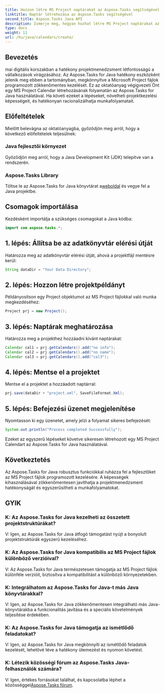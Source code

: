 ```yaml
---
title: Hozzon létre MS Project naptárakat az Aspose.Tasks segítségével
linktitle: Naptár létrehozása az Aspose.Tasks segítségével
second_title: Aspose.Tasks Java API
description: Ismerje meg, hogyan hozhat létre MS Project naptárakat az Aspose.Tasks for Java használatával. Egyszerűsítse a projektmenedzsmentet.
type: docs
weight: 11
url: /hu/java/calendars/create/
---
```

## Bevezetés
mai digitális korszakban a hatékony projektmenedzsment létfontosságú a vállalkozások virágzásához. Az Aspose.Tasks for Java hatékony eszközként jelenik meg ebben a tartományban, megkönnyítve a Microsoft Project fájlok programozott zökkenőmentes kezelését. Ez az oktatóanyag végigvezeti Önt egy MS Project Calendar létrehozásának folyamatán az Aspose.Tasks for Java használatával. Ha követi ezeket a lépéseket, növelheti projektkezelési képességeit, és hatékonyan racionalizálhatja munkafolyamatait.
## Előfeltételek
Mielőtt belevágna az oktatóanyagba, győződjön meg arról, hogy a következő előfeltételek teljesülnek:
### Java fejlesztői környezet
Győződjön meg arról, hogy a Java Development Kit (JDK) telepítve van a rendszerén.
### Aspose.Tasks Library
 Töltse le az Aspose.Tasks for Java könyvtárat a[weboldal](https://releases.aspose.com/tasks/java/) és vegye fel a Java projektbe.

## Csomagok importálása
Kezdésként importálja a szükséges csomagokat a Java kódba:
```java
import com.aspose.tasks.*;
```
## 1. lépés: Állítsa be az adatkönyvtár elérési útját
Határozza meg az adatkönyvtár elérési útját, ahová a projektfájl mentésre kerül:
```java
String dataDir = "Your Data Directory";
```
## 2. lépés: Hozzon létre projektpéldányt
Példányosítson egy Project objektumot az MS Project fájlokkal való munka megkezdéséhez:
```java
Project prj = new Project();
```
## 3. lépés: Naptárak meghatározása
Határozza meg a projekthez hozzáadni kívánt naptárakat:
```java
Calendar cal1 = prj.getCalendars().add("no info");
Calendar cal2 = prj.getCalendars().add("no name");
Calendar cal3 = prj.getCalendars().add("cal3");
```
## 4. lépés: Mentse el a projektet
Mentse el a projektet a hozzáadott naptárral:
```java
prj.save(dataDir + "project.xml", SaveFileFormat.Xml);
```
## 5. lépés: Befejezési üzenet megjelenítése
Nyomtasson ki egy üzenetet, amely jelzi a folyamat sikeres befejezését:
```java
System.out.println("Process completed Successfully");
```
Ezeket az egyszerű lépéseket követve sikeresen létrehozott egy MS Project Calendart az Aspose.Tasks for Java használatával.

## Következtetés
Az Aspose.Tasks for Java robusztus funkciókkal ruházza fel a fejlesztőket az MS Project fájlok programozott kezelésére. A képességek kihasználásával zökkenőmentesen javíthatja a projektmenedzsment hatékonyságát és egyszerűsítheti a munkafolyamatokat.
## GYIK
### K: Az Aspose.Tasks for Java kezelheti az összetett projektstruktúrákat?
V: Igen, az Aspose.Tasks for Java átfogó támogatást nyújt a bonyolult projektstruktúrák egyszerű kezeléséhez.
### K: Az Aspose.Tasks for Java kompatibilis az MS Project fájlok különböző verzióival?
V: Az Aspose.Tasks for Java természetesen támogatja az MS Project fájlok különféle verzióit, biztosítva a kompatibilitást a különböző környezetekben.
### K: Integrálhatom az Aspose.Tasks for Java-t más Java könyvtárakkal?
V: Igen, az Aspose.Tasks for Java zökkenőmentesen integrálható más Java-könyvtárakba a funkcionalitás javítása és a speciális követelmények teljesítése érdekében.
### K: Az Aspose.Tasks for Java támogatja az ismétlődő feladatokat?
V: Igen, az Aspose.Tasks for Java megkönnyíti az ismétlődő feladatok kezelését, lehetővé téve a hatékony ütemezést és nyomon követést.
### K: Létezik közösségi fórum az Aspose.Tasks Java-felhasználók számára?
 V: Igen, értékes forrásokat találhat, és kapcsolatba léphet a közösséggel[Aspose.Tasks fórum](https://forum.aspose.com/c/tasks/15).